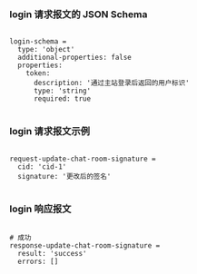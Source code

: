 ### login 请求报文的 JSON Schema
<pre><code>
login-schema =
  type: 'object'
  additional-properties: false
  properties:
    token:
      description: '通过主站登录后返回的用户标识'
      type: 'string'
      required: true

</code></pre>

### login 请求报文示例
<pre><code>
request-update-chat-room-signature =
  cid: 'cid-1'
  signature: '更改后的签名'

</code></pre>

### login 响应报文
<pre><code>
# 成功
response-update-chat-room-signature =
  result: 'success'
  errors: []

</code></pre>


